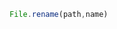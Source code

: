 <!--TITLE:File.rename()-->
<!--ABOUT:Upspark's File API module.-->

```javascript
File.rename(path,name)
```